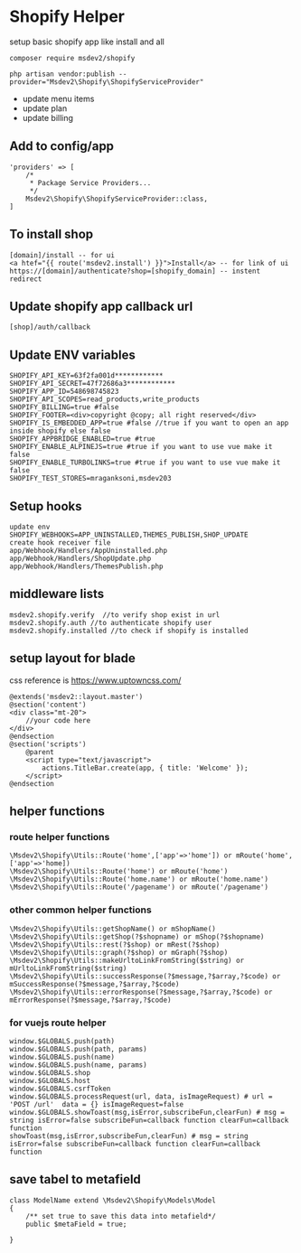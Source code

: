 # Shopify Helper 
setup basic shopify app like install and all

`composer require msdev2/shopify`

`php artisan vendor:publish --provider="Msdev2\Shopify\ShopifyServiceProvider"`

- update menu items
- update plan
- update billing

## Add to config/app
    'providers' => [
        /*
         * Package Service Providers...
         */
        Msdev2\Shopify\ShopifyServiceProvider::class,
    ]

## To install shop
    [domain]/install -- for ui
    <a htef="{{ route('msdev2.install') }}">Install</a> -- for link of ui
    https://[domain]/authenticate?shop=[shopify_domain] -- instent redirect

## Update shopify app callback url 
    [shop]/auth/callback

## Update ENV variables
    SHOPIFY_API_KEY=63f2fa001d************
    SHOPIFY_API_SECRET=47f72686a3************
    SHOPIFY_APP_ID=548698745823
    SHOPIFY_API_SCOPES=read_products,write_products
    SHOPIFY_BILLING=true #false
    SHOPIFY_FOOTER=<div>copyright @copy; all right reserved</div>
    SHOPIFY_IS_EMBEDDED_APP=true #false //true if you want to open an app inside shopify else false
    SHOPIFY_APPBRIDGE_ENABLED=true #true
    SHOPIFY_ENABLE_ALPINEJS=true #true if you want to use vue make it false
    SHOPIFY_ENABLE_TURBOLINKS=true #true if you want to use vue make it false
    SHOPIFY_TEST_STORES=mraganksoni,msdev203

## Setup hooks
    update env
    SHOPIFY_WEBHOOKS=APP_UNINSTALLED,THEMES_PUBLISH,SHOP_UPDATE
    create hook receiver file
    app/Webhook/Handlers/AppUninstalled.php
    app/Webhook/Handlers/ShopUpdate.php
    app/Webhook/Handlers/ThemesPublish.php
    
## middleware lists
    msdev2.shopify.verify  //to verify shop exist in url
    msdev2.shopify.auth //to authenticate shopify user
    msdev2.shopify.installed //to check if shopify is installed

## setup layout for blade
css reference is https://www.uptowncss.com/

    @extends('msdev2::layout.master')
    @section('content')
    <div class="mt-20">
        //your code here
    </div>
    @endsection
    @section('scripts')
        @parent
        <script type="text/javascript">
            actions.TitleBar.create(app, { title: 'Welcome' });
        </script>
    @endsection

## helper functions
### route helper functions
    \Msdev2\Shopify\Utils::Route('home',['app'=>'home']) or mRoute('home',['app'=>'home])
    \Msdev2\Shopify\Utils::Route('home') or mRoute('home')
    \Msdev2\Shopify\Utils::Route('home.name') or mRoute('home.name')
    \Msdev2\Shopify\Utils::Route('/pagename') or mRoute('/pagename')
### other common helper functions
    \Msdev2\Shopify\Utils::getShopName() or mShopName()
    \Msdev2\Shopify\Utils::getShop(?$shopname) or mShop(?$shopname)
    \Msdev2\Shopify\Utils::rest(?$shop) or mRest(?$shop)
    \Msdev2\Shopify\Utils::graph(?$shop) or mGraph(?$shop)
    \Msdev2\Shopify\Utils::makeUrltoLinkFromString($string) or mUrltoLinkFromString($string)
    \Msdev2\Shopify\Utils::successResponse(?$message,?$array,?$code) or mSuccessResponse(?$message,?$array,?$code)
    \Msdev2\Shopify\Utils::errorResponse(?$message,?$array,?$code) or mErrorResponse(?$message,?$array,?$code)

### for vuejs route helper  
    window.$GLOBALS.push(path)
    window.$GLOBALS.push(path, params)
    window.$GLOBALS.push(name)
    window.$GLOBALS.push(name, params)
    window.$GLOBALS.shop
    window.$GLOBALS.host
    window.$GLOBALS.csrfToken
    window.$GLOBALS.processRequest(url, data, isImageRequest) # url = 'POST /url'  data = {} isImageRequest=false
    window.$GLOBALS.showToast(msg,isError,subscribeFun,clearFun) # msg = string isError=false subscribeFun=callback function clearFun=callback function
    showToast(msg,isError,subscribeFun,clearFun) # msg = string isError=false subscribeFun=callback function clearFun=callback function

## save tabel to metafield
    class ModelName extend \Msdev2\Shopify\Models\Model
    {
        /** set true to save this data into metafield*/
        public $metaField = true;
        
    }
    

